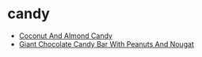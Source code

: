 # candy

 * [Coconut And Almond Candy](index/c/coconut-and-almond-candy-356890.json)
 * [Giant Chocolate Candy Bar With Peanuts And Nougat](index/g/giant-chocolate-candy-bar-with-peanuts-and-nougat.json)

